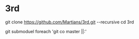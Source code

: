 # 3rd

git clone https://github.com/Martians/3rd.git --recursive
cd 3rd

git submoduel foreach 'git co master ||:'
